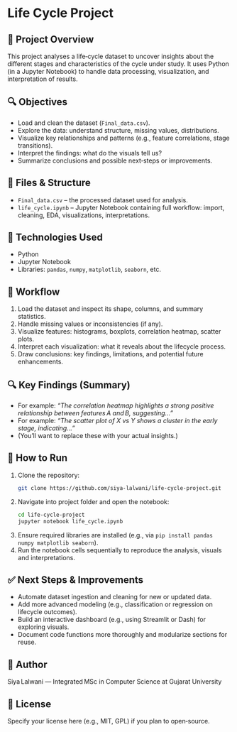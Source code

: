 # Life Cycle Project

## 🧪 Project Overview  
This project analyses a life‑cycle dataset to uncover insights about the different stages and characteristics of the cycle under study. It uses Python (in a Jupyter Notebook) to handle data processing, visualization, and interpretation of results.

## 🔍 Objectives  
- Load and clean the dataset (`Final_data.csv`).  
- Explore the data: understand structure, missing values, distributions.  
- Visualize key relationships and patterns (e.g., feature correlations, stage transitions).  
- Interpret the findings: what do the visuals tell us?  
- Summarize conclusions and possible next‑steps or improvements.

## 📁 Files & Structure  
- `Final_data.csv` – the processed dataset used for analysis.  
- `life_cycle.ipynb` – Jupyter Notebook containing full workflow: import, cleaning, EDA, visualizations, interpretations.

## 🧮 Technologies Used  
- Python  
- Jupyter Notebook  
- Libraries: `pandas`, `numpy`, `matplotlib`, `seaborn`, etc.

## 🧰 Workflow  
1. Load the dataset and inspect its shape, columns, and summary statistics.  
2. Handle missing values or inconsistencies (if any).  
3. Visualize features: histograms, boxplots, correlation heatmap, scatter plots.  
4. Interpret each visualization: what it reveals about the lifecycle process.  
5. Draw conclusions: key findings, limitations, and potential future enhancements.

## 🔍 Key Findings (Summary)  
- For example: *“The correlation heatmap highlights a strong positive relationship between features A and B, suggesting…”*  
- For example: *“The scatter plot of X vs Y shows a cluster in the early stage, indicating…”*  
- (You’ll want to replace these with your actual insights.)

## 🚀 How to Run  
1. Clone the repository:  
   ```bash  
   git clone https://github.com/siya-lalwani/life-cycle-project.git  
   ```  
2. Navigate into project folder and open the notebook:  
   ```bash  
   cd life-cycle-project  
   jupyter notebook life_cycle.ipynb  
   ```  
3. Ensure required libraries are installed (e.g., via `pip install pandas numpy matplotlib seaborn`).  
4. Run the notebook cells sequentially to reproduce the analysis, visuals and interpretations.

## ✅ Next Steps & Improvements  
- Automate dataset ingestion and cleaning for new or updated data.  
- Add more advanced modeling (e.g., classification or regression on lifecycle outcomes).  
- Build an interactive dashboard (e.g., using Streamlit or Dash) for exploring visuals.  
- Document code functions more thoroughly and modularize sections for reuse.

## 👤 Author  
Siya Lalwani — Integrated MSc in Computer Science at Gujarat University  

## 📄 License  
Specify your license here (e.g., MIT, GPL) if you plan to open‑source.
